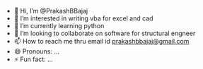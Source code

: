 - 👋 Hi, I’m @PrakashBBajaj
- 👀 I’m interested in writing vba for excel and cad
- 🌱 I’m currently learning python
- 💞️ I’m looking to collaborate on software for structural engneer
- 📫 How to reach me thru email id prakashbbajaj@gmail.com
- 😄 Pronouns: ...
- ⚡ Fun fact: ...

<!---
PrakashBBajaj/PrakashBBajaj is a ✨ special ✨ repository because its `README.md` (this file) appears on your GitHub profile.
You can click the Preview link to take a look at your changes.
--->
